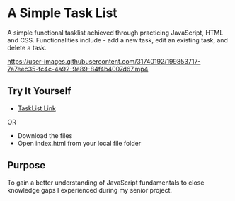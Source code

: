 # A Simple Task List

A simple functional tasklist achieved through practicing JavaScript, HTML and CSS. Functionalities include - add a new task, 
edit an existing task, and delete a task. 

https://user-images.githubusercontent.com/31740192/199853717-7a7eec35-fc4c-4a92-9e89-84f4b4007d67.mp4

## Try It Yourself

- [TaskList Link](https://eveliz15.github.io/toDoList/)

OR
- Download the files
- Open index.html from your local file folder

## Purpose

To gain a better understanding of JavaScript fundamentals to close knowledge gaps I experienced during my senior project.

